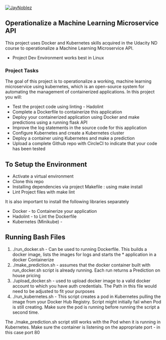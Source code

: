 [![JayNoblez](https://circleci.com/gh/JayNoblez/Dockerproj.svg?style=svg)](https://app.circleci.com/pipelines/gh/JayNoblez/Dockerproj)


## Operationalize a Machine Learning Microservice API

This project uses Docker and Kubernetes skills acquired in the Udacity ND course to operationalize a Machine Learning Microservice API. 
 - Project Dev Environment works best in Linux

### Project Tasks

The goal of this project is to operationalize a working, machine learning microservice using kubernetes, which is an open-source system for automating the management of containerized applications. In this project you will:

* Test the project code using linting - Hadolint
* Complete a Dockerfile to containerize this application
* Deploy your containerized application using Docker and make predictions using a running flask API
* Improve the log statements in the source code for this application
* Configure Kubernetes and create a Kubernetes cluster
* Deploy a container using Kubernetes and make a prediction
* Upload a complete Github repo with CircleCI to indicate that your code has been tested


## To Setup the Environment

* Activate a virtual environment
* Clone this repo 
* Installing dependencies via project Makefile : using make install
* Lint Project files with make lint

It is also important to install the following libraries separately
* Docker - to Containerize your application
* Hadolint - to Lint the Dockerfile
* Kubernetes (Minikube) - 


## Running Bash Files
1. ./run_docker.sh - Can be used to running Dockerfile. This builds a docker image, lists the images for logs and starts the * application in a docker Containerize
2. ./make_prediction.sh - assumes that the docker container built with run_docker.sh script is already running. Each run returns a Prediction on house pricing
3. ./upload_docker.sh - used to upload docker image to a valid docker account to which you have auth credentials. The Path in this file would need to be adjusted to fit your purposes
4. ./run_kubernetes.sh - This script creates a pod in Kubernetes pulling the image from your Docker Hub Registry. Script might initially fail when Pod is still creating. 
Make sure the pod is running before running the script a second time.

The ./make_prediction.sh script still works with the Pod when it is running in Kubernetes. Make sure the container is listening on the appropriate port - in this case port 80
